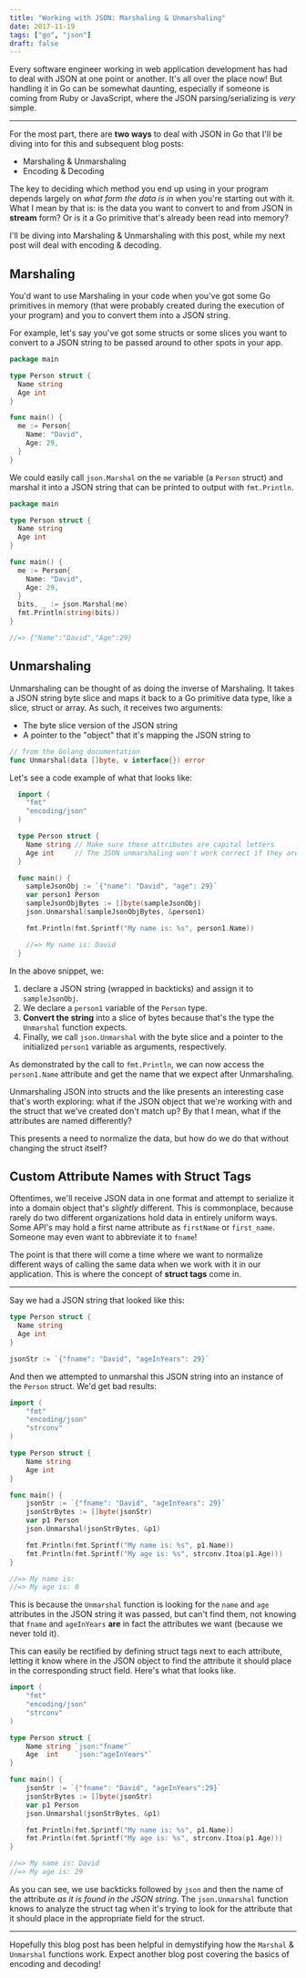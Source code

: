 ```yaml
---
title: "Working with JSON: Marshaling & Unmarshaling"
date: 2017-11-19
tags: ["go", "json"]
draft: false
---
```


Every software engineer working in web application development has had to deal
with JSON at one point or another. It's all over the place now! But handling it
in Go can be somewhat daunting, especially if someone is coming from Ruby or
JavaScript, where the JSON parsing/serializing is *very* simple.

---

For the most part, there are __two ways__ to deal with JSON in Go that I'll be
diving into for this and subsequent blog posts:

* Marshaling & Unmarshaling
* Encoding & Decoding

The key to deciding which method you end up using in your program depends
largely on *what form the data is in* when you're starting out with it. What
I mean by that is: is the data you want to convert to and from JSON in __stream__
form? Or is it a Go primitive that's already been read into memory?

I'll be diving into Marshaling & Unmarshaling with this post, while my next
post will deal with encoding & decoding.

## Marshaling

You'd want to use Marshaling in your code when you've got some Go primitives
in memory (that were probably created during the execution of your program) and
you to convert them into a JSON string.

For example, let's say you've got some structs or some slices you want to
convert to a JSON string to be passed around to other spots in your app.

```go
package main

type Person struct {
  Name string
  Age int
}

func main() {
  me := Person{
    Name: "David",
    Age: 29,
  }
}
```

We could easily call `json.Marshal` on the `me` variable (a `Person` struct)
and marshal it into a JSON string that can be printed to output with
`fmt.Println`.

```go
package main

type Person struct {
  Name string
  Age int
}

func main() {
  me := Person{
    Name: "David",
    Age: 29,
  }
  bits, _ := json.Marshal(me)
  fmt.Println(string(bits))
}

//=> {"Name":"David","Age":29}
```

## Unmarshaling

Unmarshaling can be thought of as doing the inverse of Marshaling. It takes
a JSON string byte slice and maps it back to a Go primitive data type, like a
slice, struct or array. As such, it receives two arguments:

  * The byte slice version of the JSON string
  * A pointer to the "object" that it's mapping the JSON string to

```go
// from the Golang documentation
func Unmarshal(data []byte, v interface{}) error
```

Let's see a code example of what that looks like:

```go
  import (
    "fmt"
    "encoding/json"
  )

  type Person struct {
    Name string // Make sure these attributes are capital letters
    Age int     // The JSON unmarshaling won't work correct if they aren't
  }

  func main() {
    sampleJsonObj := `{"name": "David", "age": 29}`
  	var person1 Person
    sampleJsonObjBytes := []byte(sampleJsonObj)
  	json.Unmarshal(sampleJsonObjBytes, &person1)

  	fmt.Println(fmt.Sprintf("My name is: %s", person1.Name))

    //=> My name is: David
  }
```

In the above snippet, we:

1. declare a JSON string (wrapped in backticks) and assign it to `sampleJsonObj`.
1. We declare a `person1` variable of the `Person` type.
1. __Convert the string__ into a slice of bytes because that's the type the
  `Unmarshal` function expects.
1. Finally, we call `json.Unmarshal` with the byte slice and a pointer to the
  initialized `person1` variable as arguments, respectively.

As demonstrated by the call to `fmt.Println`, we can now access the
`person1.Name` attribute and get the name that we expect after Unmarshaling.

Unmarshaling JSON into structs and the like presents an interesting case that's
worth exploring: what if the JSON object that we're working with and the struct
that we've created don't match up? By that I mean, what if the attributes are
named differently?

This presents a need to normalize the data, but how do we do that without
changing the struct itself?

## Custom Attribute Names with Struct Tags

Oftentimes, we'll receive JSON data in one format and attempt to serialize it
into a domain object that's *slightly* different. This is commonplace, because
rarely do two different organizations hold data in entirely uniform ways. Some
API's may hold a first name attribute as `firstName` or `first_name`. Someone
may even want to abbreviate it to `fname`!

The point is that there will come a time where we want to normalize different
ways of calling the same data when we work with it in our application. This is
where the concept of __struct tags__ come in.

---

Say we had a JSON string that looked like this:

```go
type Person struct {
  Name string
  Age int
}

jsonStr := `{"fname": "David", "ageInYears": 29}`
```

And then we attempted to unmarshal this JSON string into an instance of the
`Person` struct. We'd get bad results:

```go
import (
	"fmt"
	"encoding/json"
	"strconv"
)

type Person struct {
	Name string
	Age int
}

func main() {
	jsonStr := `{"fname": "David", "ageInYears": 29}`
	jsonStrBytes := []byte(jsonStr)
	var p1 Person
	json.Unmarshal(jsonStrBytes, &p1)

	fmt.Println(fmt.Sprintf("My name is: %s", p1.Name))
	fmt.Println(fmt.Sprintf("My age is: %s", strconv.Itoa(p1.Age)))
}

//=> My name is:
//=> My age is: 0
```

This is because the `Unmarshal` function is looking for the `name` and `age`
attributes in the JSON string it was passed, but can't find them, not knowing
that `fname` and `ageInYears` __are__ in fact the attributes we want (because
we never told it).

This can easily be rectified by defining struct tags next to each attribute,
letting it know where in the JSON object to find the attribute it should place
in the corresponding struct field. Here's what that looks like.

```go
import (
	"fmt"
	"encoding/json"
	"strconv"
)

type Person struct {
	Name string `json:"fname"`
	Age  int    `json:"ageInYears"`
}

func main() {
	jsonStr := `{"fname": "David", "ageInYears":29}`
	jsonStrBytes := []byte(jsonStr)
	var p1 Person
	json.Unmarshal(jsonStrBytes, &p1)

	fmt.Println(fmt.Sprintf("My name is: %s", p1.Name))
	fmt.Println(fmt.Sprintf("My age is: %s", strconv.Itoa(p1.Age)))
}

//=> My name is: David
//=> My age is: 29
```

As you can see, we use backticks followed by `json` and then the name of the
attribute *as it is found in the JSON string*. The `json.Unmarshal` function
knows to analyze the struct tag when it's trying to look for the attribute
that it should place in the appropriate field for the struct.

---

Hopefully this blog post has been helpful in demystifying how the `Marshal` &
`Unmarshal` functions work. Expect another blog post covering the basics
of encoding and decoding!
